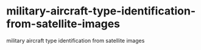# military-aircraft-type-identification-from-satellite-images
military aircraft type identification from satellite images
